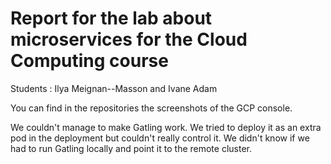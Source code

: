 # Report for the lab about microservices for the Cloud Computing course

Students : Ilya Meignan--Masson and Ivane Adam

You can find in the repositories the screenshots of the GCP console.

We couldn't manage to make Gatling work. We tried to deploy it as an extra pod in the deployment but couldn't really control it. We didn't know if we had to run Gatling locally and point it to the remote cluster.
